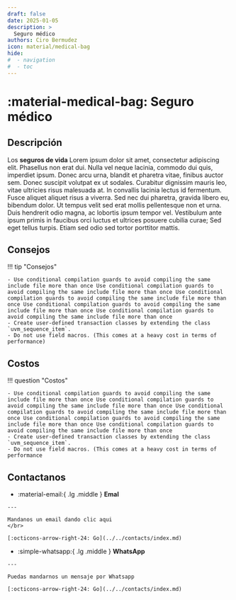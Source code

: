 ```yaml
---
draft: false
date: 2025-01-05
description: >
  Seguro médico
authors: Ciro Bermudez
icon: material/medical-bag
hide: 
#  - navigation
#  - toc
---
```


# :material-medical-bag: Seguro médico

## Descripción

<div class="justify" markdown>

Los **seguros de vida** Lorem ipsum dolor sit amet, consectetur adipiscing elit. Phasellus non erat dui. Nulla vel neque lacinia, commodo dui quis, imperdiet ipsum. Donec arcu urna, blandit et pharetra vitae, finibus auctor sem. Donec suscipit volutpat ex ut sodales. Curabitur dignissim mauris leo, vitae ultricies risus malesuada at. In convallis lacinia lectus id fermentum. Fusce aliquet aliquet risus a viverra. Sed nec dui pharetra, gravida libero eu, bibendum dolor. Ut tempus velit sed erat mollis pellentesque non et urna. Duis hendrerit odio magna, ac lobortis ipsum tempor vel. Vestibulum ante ipsum primis in faucibus orci luctus et ultrices posuere cubilia curae; Sed eget tellus turpis. Etiam sed odio sed tortor porttitor mattis.

</div>

## Consejos

!!! tip "Consejos"

    - Use conditional compilation guards to avoid compiling the same include file more than once Use conditional compilation guards to avoid compiling the same include file more than once Use conditional compilation guards to avoid compiling the same include file more than once Use conditional compilation guards to avoid compiling the same include file more than once Use conditional compilation guards to avoid compiling the same include file more than once
    - Create user-defined transaction classes by extending the class `uvm_sequence_item`.
    - Do not use field macros. (This comes at a heavy cost in terms of performance)

## Costos

!!! question "Costos"

    - Use conditional compilation guards to avoid compiling the same include file more than once Use conditional compilation guards to avoid compiling the same include file more than once Use conditional compilation guards to avoid compiling the same include file more than once Use conditional compilation guards to avoid compiling the same include file more than once Use conditional compilation guards to avoid compiling the same include file more than once
    - Create user-defined transaction classes by extending the class `uvm_sequence_item`.
    - Do not use field macros. (This comes at a heavy cost in terms of performance

## Contactanos

<div class="grid cards" markdown>

-    :material-email:{ .lg .middle } __Emal__

    ---

    Mandanos un email dando clic aqui
    </br>

    [:octicons-arrow-right-24: Go](../../contacts/index.md)

-    :simple-whatsapp:{ .lg .middle } __WhatsApp__

    ---

    Puedas mandarnos un mensaje por Whatsapp

    [:octicons-arrow-right-24: Go](../../contacts/index.md)

</div>
